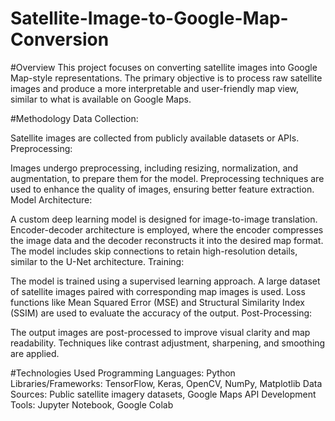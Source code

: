 # Satellite-Image-to-Google-Map-Conversion

#Overview
This project focuses on converting satellite images into Google Map-style representations. The primary objective is to process raw satellite images and produce a more interpretable and user-friendly map view, similar to what is available on Google Maps.

#Methodology
Data Collection:

Satellite images are collected from publicly available datasets or APIs.
Preprocessing:

Images undergo preprocessing, including resizing, normalization, and augmentation, to prepare them for the model.
Preprocessing techniques are used to enhance the quality of images, ensuring better feature extraction.
Model Architecture:

A custom deep learning model is designed for image-to-image translation.
Encoder-decoder architecture is employed, where the encoder compresses the image data and the decoder reconstructs it into the desired map format.
The model includes skip connections to retain high-resolution details, similar to the U-Net architecture.
Training:

The model is trained using a supervised learning approach.
A large dataset of satellite images paired with corresponding map images is used.
Loss functions like Mean Squared Error (MSE) and Structural Similarity Index (SSIM) are used to evaluate the accuracy of the output.
Post-Processing:

The output images are post-processed to improve visual clarity and map readability.
Techniques like contrast adjustment, sharpening, and smoothing are applied.

#Technologies Used
Programming Languages: Python
Libraries/Frameworks: TensorFlow, Keras, OpenCV, NumPy, Matplotlib
Data Sources: Public satellite imagery datasets, Google Maps API
Development Tools: Jupyter Notebook, Google Colab
